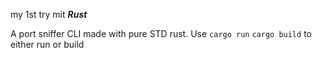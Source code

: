my 1st try mit ***Rust*** 

A port sniffer CLI made with pure STD rust.
Use `cargo run` `cargo build` to either run or build

